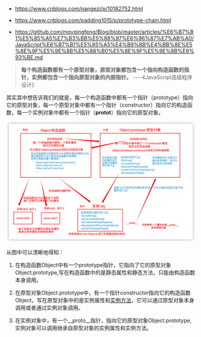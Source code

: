 * https://www.cnblogs.com/nangezi/p/10182752.html
* https://www.cnblogs.com/padding1015/p/prototype-chain.html

* https://github.com/mqyqingfeng/Blog/blob/master/articles/%E6%B7%B1%E5%85%A5%E7%B3%BB%E5%88%97%E6%96%87%E7%AB%A0/JavaScript%E6%B7%B1%E5%85%A5%E4%B9%8B%E4%BB%8E%E5%8E%9F%E5%9E%8B%E5%88%B0%E5%8E%9F%E5%9E%8B%E9%93%BE.md







> **每个构造函数都有一个原型对象，原型对象都包含一个指向构造函数的指针，实例都包含一个指向原型对象的内部指针。** ----《JavaScript高级程序设计》

其实其中想告诉我们的就是，每一个构造函数中都有一个指针（prototype）指向它的原型对象，每一个原型对象中都有一个指针（constructor）指向它的构造函数，每一个实例对象中都有一个指针（__protot__）指向它的原型对象。

![](images/001.png)

从图中可以清晰地得知：

1. 在构造函数Object中有一个prototype指针，它指向了它的原型对象 Object.prototype,写在构造函数中的是静态属性和静态方法，只能由构造函数本身调用。

2. 在原型对象Object.prototype中，有一个指针constructor指向它的构造函数Object，写在原型对象中的是实例属性和[实例方法](https://so.csdn.net/so/search?q=实例方法&spm=1001.2101.3001.7020)，它可以通过原型对象本身调用或者通过实例对象调用。

3. 在实例对象中，有一个__proto__指针，指向它的原型对象Object.prototype,实例对象可以调用继承自原型对象的实例属性和实例方法。



















